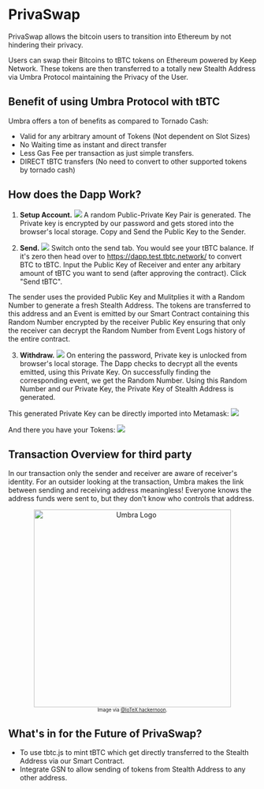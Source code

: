 # PrivaSwap
PrivaSwap allows the bitcoin users to transition into Ethereum by not hindering their privacy.

Users can swap their Bitcoins to tBTC tokens on Ethereum powered by Keep Network. These tokens are then transferred to a totally new Stealth Address via Umbra Protocol maintaining the Privacy of the User.

## Benefit of using Umbra Protocol with tBTC
Umbra offers a ton of benefits as compared to Tornado Cash:

* Valid for any arbitrary amount of Tokens (Not dependent on Slot Sizes)
* No Waiting time as instant and direct transfer
* Less Gas Fee per transaction as just simple transfers.
* DIRECT tBTC transfers (No need to convert to other supported tokens by tornado cash)

## How does the Dapp Work?
1. **Setup Account.**
![](https://i.imgur.com/nkqCFfv.png)
A random Public-Private Key Pair is generated. The Private key is encrypted by our password and gets stored into the browser's local storage.
Copy and Send the Public Key to the Sender.

2. **Send.**
![](https://i.imgur.com/RM38ykf.png)
Switch onto the send tab. You would see your tBTC balance. If it's zero then head over to https://dapp.test.tbtc.network/ to convert BTC to tBTC.
Input the Public Key of Receiver and enter any arbitary amount of tBTC you want to send (after approving the contract). Click "Send tBTC".

The sender uses the provided Public Key and Mulitplies it with a Random Number to generate a fresh Stealth Address. The tokens are transferred to this address and an Event is emitted by our Smart Contract containing this Random Number encrypted by the receiver Public Key ensuring that only the receiver can decrypt the Random Number from Event Logs history of the entire contract.

3. **Withdraw.**
![](https://i.imgur.com/q3dCmh2.png)
On entering the password, Private key is unlocked from browser's local storage. The Dapp checks to decrypt all the events emitted, using this Private Key. On successfully finding the corresponding event, we get the Random Number. Using this Random Number and our Private Key, the Private Key of Stealth Address is generated.

This generated Private Key can be directly imported into Metamask:
![](https://i.imgur.com/HrBXF3M.png)

And there you have your Tokens:
![](https://i.imgur.com/gYd0XP8.png)

## Transaction Overview for third party
In our transaction only the sender and receiver are aware of receiver's identity. For an outsider looking at the transaction, Umbra makes the link between sending and receiving address meaningless! Everyone knows the address funds were sent to, but they don't know who controls that address.

<div align="center">
	<img width="400" src="https://i.imgur.com/FmlBWoR.png" alt="Umbra Logo">
	<br />
	<sub><sup>
		Image via <a href="https://hackernoon.com/blockchain-privacy-enhancing-technology-series-stealth-address-i-c8a3eb4e4e43">@IoTeX hackernoon</a>.
	</sub></sup>
</div>

## What's in for the Future of PrivaSwap?
* To use tbtc.js to mint tBTC which get directly transferred to the Stealth Address via our Smart Contract.
* Integrate GSN to allow sending of tokens from Stealth Address to any other address.
